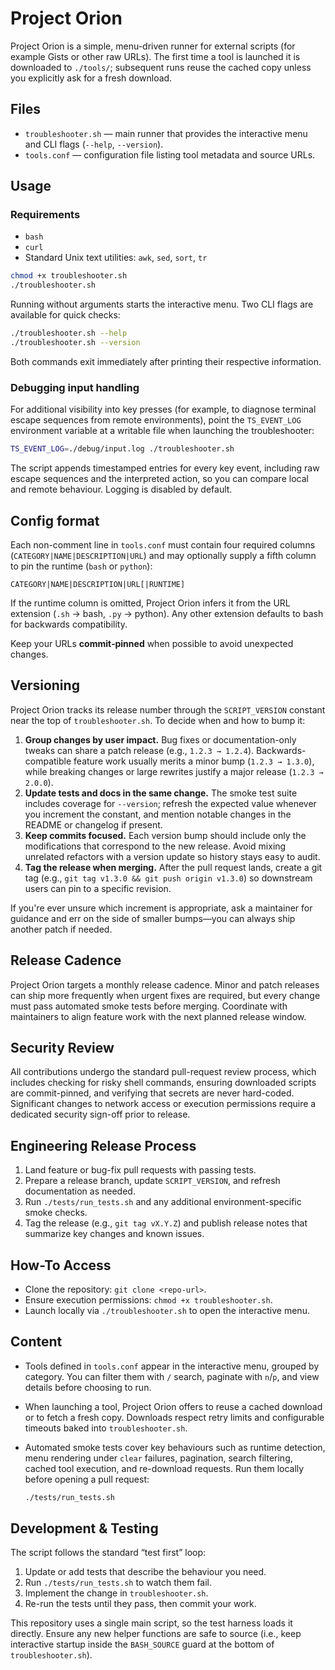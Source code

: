 # Project Orion

Project Orion is a simple, menu-driven runner for external scripts (for example
Gists or other raw URLs). The first time a tool is launched it is downloaded to
`./tools/`; subsequent runs reuse the cached copy unless you explicitly ask for
a fresh download.

## Files
- `troubleshooter.sh` — main runner that provides the interactive menu and CLI
  flags (`--help`, `--version`).
- `tools.conf` — configuration file listing tool metadata and source URLs.

## Usage

### Requirements
- `bash`
- `curl`
- Standard Unix text utilities: `awk`, `sed`, `sort`, `tr`

```bash
chmod +x troubleshooter.sh
./troubleshooter.sh
```

Running without arguments starts the interactive menu. Two CLI flags are
available for quick checks:

```bash
./troubleshooter.sh --help
./troubleshooter.sh --version
```

Both commands exit immediately after printing their respective information.

### Debugging input handling

For additional visibility into key presses (for example, to diagnose terminal
escape sequences from remote environments), point the `TS_EVENT_LOG`
environment variable at a writable file when launching the troubleshooter:

```bash
TS_EVENT_LOG=./debug/input.log ./troubleshooter.sh
```

The script appends timestamped entries for every key event, including raw
escape sequences and the interpreted action, so you can compare local and
remote behaviour. Logging is disabled by default.

## Config format
Each non-comment line in `tools.conf` must contain four required columns
(`CATEGORY|NAME|DESCRIPTION|URL`) and may optionally supply a fifth column to
pin the runtime (`bash` or `python`):
```
CATEGORY|NAME|DESCRIPTION|URL[|RUNTIME]
```

If the runtime column is omitted, Project Orion infers it from the URL
extension (`.sh` → bash, `.py` → python). Any other extension defaults to bash
for backwards compatibility.

Keep your URLs **commit‑pinned** when possible to avoid unexpected changes.

## Versioning

Project Orion tracks its release number through the `SCRIPT_VERSION` constant near the top of `troubleshooter.sh`. To decide when and how to bump it:

1. **Group changes by user impact.** Bug fixes or documentation-only tweaks can share a patch release (e.g., `1.2.3 → 1.2.4`). Backwards-compatible feature work usually merits a minor bump (`1.2.3 → 1.3.0`), while breaking changes or large rewrites justify a major release (`1.2.3 → 2.0.0`).
2. **Update tests and docs in the same change.** The smoke test suite includes coverage for `--version`; refresh the expected value whenever you increment the constant, and mention notable changes in the README or changelog if present.
3. **Keep commits focused.** Each version bump should include only the modifications that correspond to the new release. Avoid mixing unrelated refactors with a version update so history stays easy to audit.
4. **Tag the release when merging.** After the pull request lands, create a git tag (e.g., `git tag v1.3.0 && git push origin v1.3.0`) so downstream users can pin to a specific revision.

If you're ever unsure which increment is appropriate, ask a maintainer for guidance and err on the side of smaller bumps—you can always ship another patch if needed.

## Release Cadence

Project Orion targets a monthly release cadence. Minor and patch releases can ship more frequently when urgent fixes are required, but every change must pass automated smoke tests before merging. Coordinate with maintainers to align feature work with the next planned release window.

## Security Review

All contributions undergo the standard pull-request review process, which includes checking for risky shell commands, ensuring downloaded scripts are commit-pinned, and verifying that secrets are never hard-coded. Significant changes to network access or execution permissions require a dedicated security sign-off prior to release.

## Engineering Release Process

1. Land feature or bug-fix pull requests with passing tests.
2. Prepare a release branch, update `SCRIPT_VERSION`, and refresh documentation as needed.
3. Run `./tests/run_tests.sh` and any additional environment-specific smoke checks.
4. Tag the release (e.g., `git tag vX.Y.Z`) and publish release notes that summarize key changes and known issues.

## How-To Access

- Clone the repository: `git clone <repo-url>`.
- Ensure execution permissions: `chmod +x troubleshooter.sh`.
- Launch locally via `./troubleshooter.sh` to open the interactive menu.

## Content

- Tools defined in `tools.conf` appear in the interactive menu, grouped by category. You can filter them with `/` search, paginate with `n`/`p`, and view details before choosing to run.
- When launching a tool, Project Orion offers to reuse a cached download or to fetch a fresh copy. Downloads respect retry limits and configurable timeouts baked into `troubleshooter.sh`.
- Automated smoke tests cover key behaviours such as runtime detection, menu rendering under `clear` failures, pagination, search filtering, cached tool execution, and re-download requests. Run them locally before opening a pull request:

  ```bash
  ./tests/run_tests.sh
  ```

## Development & Testing

The script follows the standard “test first” loop:

1. Update or add tests that describe the behaviour you need.
2. Run `./tests/run_tests.sh` to watch them fail.
3. Implement the change in `troubleshooter.sh`.
4. Re-run the tests until they pass, then commit your work.

This repository uses a single main script, so the test harness loads it directly. Ensure any new helper functions are safe to source (i.e., keep interactive startup inside the `BASH_SOURCE` guard at the bottom of `troubleshooter.sh`).
